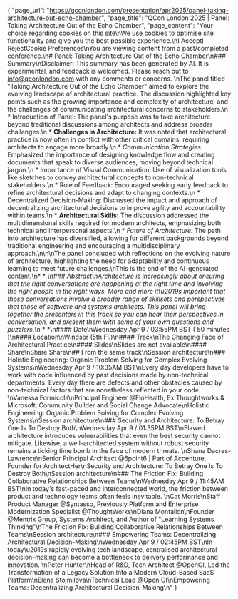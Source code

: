 {
    "page_url": "https://qconlondon.com/presentation/apr2025/panel-taking-architecture-out-echo-chamber",
    "page_title": "QCon London 2025 | Panel: Taking Architecture Out of the Echo Chamber",
    "page_content": "Your choice regarding cookies on this site\nWe use cookies to optimise site functionality and give you the best possible experience.\nI AcceptI RejectCookie Preferences\nYou are viewing content from a past/completed conference.\n# Panel: Taking Architecture Out of the Echo Chamber\n### Summary\nDisclaimer: This summary has been generated by AI. It is experimental, and feedback is welcomed. Please reach out to info@qconlondon.com with any comments or concerns. \nThe panel titled \"Taking Architecture Out of the Echo Chamber\" aimed to explore the evolving landscape of architectural practice. The discussion highlighted key points such as the growing importance and complexity of architecture, and the challenges of communicating architectural concerns to stakeholders.\n  * Introduction of Panel: The panel's purpose was to take architecture beyond traditional discussions among architects and address broader challenges.\n  * **Challenges in Architecture:** It was noted that architectural practice is now often in conflict with other critical domains, requiring architects to engage more broadly.\n  * _Communication Strategies:_ Emphasized the importance of designing knowledge flow and creating documents that speak to diverse audiences, moving beyond technical jargon.\n  * Importance of Visual Communication: Use of visualization tools like sketches to convey architectural concepts to non-technical stakeholders.\n  * Role of Feedback: Encouraged seeking early feedback to refine architectural decisions and adapt to changing contexts.\n  * Decentralized Decision-Making: Discussed the impact and approach of decentralizing architectural decisions to improve agility and accountability within teams.\n  * **Architectural Skills:** The discussion addressed the multidimensional skills required for modern architects, emphasizing both technical and interpersonal aspects.\n  * _Future of Architecture:_ The path into architecture has diversified, allowing for different backgrounds beyond traditional engineering and encouraging a multidisciplinary approach.\n\n\nThe panel concluded with reflections on the evolving nature of architecture, highlighting the need for adaptability and continuous learning to meet future challenges.\nThis is the end of the AI-generated content.\n* * *\n### Abstract\nArchitecture is increasingly about ensuring that the right conversations are happening at the right time and involving the right people in the right ways. More and more it\u2019s important that those conversations involve a broader range of skillsets and perspectives that those of software and systems architects. This panel will bring together the presenters in this track so you can hear their perspectives in conversation, and present them with some of your own questions and puzzlers.\n* * *\n#### Date\nWednesday Apr 9 / 03:55PM BST ( 50 minutes )\n#### Location\nWindsor (5th Fl.)\n#### Track\nThe Changing Face of Architectural Practice\n#### Slides\nSlides are not available\n#### Share\nShare Share\n## From the same track\nSession architecture\n### Holistic Engineering: Organic Problem Solving for Complex Evolving Systems\nWednesday Apr 9 / 10:35AM BST\nEvery day developers have to work with code influenced by past decisions made by non-technical departments. Every day there are defects and other obstacles caused by non-technical factors that are nonetheless reflected in your code. \nVanessa Formicola\nPrincipal Engineer @FloHealth, Ex Thoughtworks & Microsoft, Community Builder and Social Change Advocate\nHolistic Engineering: Organic Problem Solving for Complex Evolving Systems\nSession architecture\n### Security and Architecture: To Betray One Is To Destroy Both\nWednesday Apr 9 / 01:35PM BST\nFlawed architecture introduces vulnerabilities that even the best security cannot mitigate. Likewise, a well-architected system without robust security remains a ticking time bomb in the face of modern threats. \nShana Dacres-Lawrence\nSenior Principal Architect @6point6 | Part of Accenture, Founder for ArchitectHer\nSecurity and Architecture: To Betray One Is To Destroy Both\nSession architecture\n### The Friction Fix: Building Collaborative Relationships Between Teams\nWednesday Apr 9 / 11:45AM BST\nIn today's fast-paced and interconnected world, the friction between product and technology teams often feels inevitable. \nCat Morris\nStaff Product Manager @Syntasso, Previously Platform and Enterprise Modernization Specialist @ThoughtWorks\nDiana Montalion\nFounder @Mentrix Group, Systems Architect, and Author of \"Learning Systems Thinking\"\nThe Friction Fix: Building Collaborative Relationships Between Teams\nSession architecture\n### Empowering Teams: Decentralizing Architectural Decision-Making\nWednesday Apr 9 / 02:45PM BST\nIn today\u2019s rapidly evolving tech landscape, centralised architectural decision-making can become a bottleneck to delivery performance and innovation. \nPeter Hunter\nHead of R&D, Tech Architect @OpenGI, Led the Transformation of a Legacy Solution Into a Modern Cloud-Based SaaS Platform\nElena Stojmilova\nTechnical Lead @Open GI\nEmpowering Teams: Decentralizing Architectural Decision-Making\n"
}